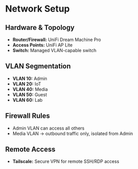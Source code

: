 # Network Setup  

## Hardware & Topology
- **Router/Firewall:** UniFi Dream Machine Pro  
- **Access Points:** UniFi AP Lite  
- **Switch:** Managed VLAN-capable switch  

## VLAN Segmentation
- **VLAN 10:** Admin  
- **VLAN 20:** IoT  
- **VLAN 40:** Media  
- **VLAN 50:** Guest  
- **VLAN 60:** Lab  

## Firewall Rules
- Admin VLAN can access all others  
- Media VLAN → outbound traffic only, isolated from Admin  

## Remote Access
- **Tailscale:** Secure VPN for remote SSH/RDP access  
